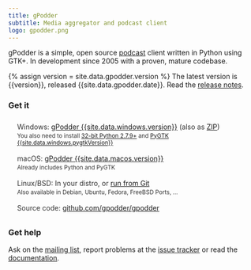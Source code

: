 ```yaml
---
title: gPodder
subtitle: Media aggregator and podcast client
logo: gpodder.png
---
```


<style>
ul {
    padding-left: 10px;
}

ul li {
    padding: 8px;
    list-style: none;
    color: #333;
}
</style>

gPodder is a simple, open source [podcast](https://en.wikipedia.org/wiki/Podcast) client written in Python using GTK+. In development since 2005 with a proven, mature codebase.

{% assign version = site.data.gpodder.version %}
The latest version is <span id="latest-version">{{version}}</span>, released <span id="release-date">{{site.data.gpodder.date}}</span>. Read the [release notes](https://github.com/gpodder/gpodder/releases).

### Get it

-   Windows: [gPodder {{site.data.windows.version}}][win] (also as [ZIP][win-zip])<br>
    <small>You also need to install [32-bit Python 2.7.9+][win-python] and [PyGTK {{site.data.windows.pygtkVersion}}][win-gtk]</small>
-   macOS: [gPodder {{site.data.macos.version}}][mac]<br>
    <small>Already includes Python and PyGTK</small>
-   Linux/BSD: In your distro, or [run from Git][]<br>
    <small>Also available in Debian, Ubuntu, Fedora, FreeBSD Ports, ...</small>
-   Source code: [github.com/gpodder/gpodder](https://github.com/gpodder/gpodder)

### Get help

Ask on the [mailing list](http://www.freelists.org/list/gpodder), report problems at the [issue tracker](https://github.com/gpodder/gpodder/issues) or read the [documentation](docs/).

[win]: https://github.com/gpodder/gpodder/releases/download/{{site.data.windows.version}}/gpodder-{{site.data.windows.version}}-setup.exe
[win-zip]: https://github.com/gpodder/gpodder/releases/download/{{site.data.windows.version}}/gpodder-{{site.data.windows.version}}-win32.zip
[win-python]: https://www.python.org/ftp/python/{{site.data.windows.pythonVersion}}{{site.data.windows.pythonPatch}}/python-{{site.data.windows.pythonVersion}}{{site.data.windows.pythonPatch}}.msi
[win-gtk]: http://ftp.gnome.org/pub/GNOME/binaries/win32/pygtk/{{site.data.windows.pygtkVersion}}/pygtk-all-in-one-{{site.data.windows.pygtkVersion}}{{site.data.windows.pygtkPatch}}.win32-py{{site.data.windows.pythonVersion}}.msi
[mac]: https://sourceforge.net/projects/gpodder/files/macosx/gPodder-{{site.data.macos.version}}{{site.data.macos.patch}}.zip/download
[run from Git]: https://github.com/gpodder/gpodder/wiki/Run-from-Git
